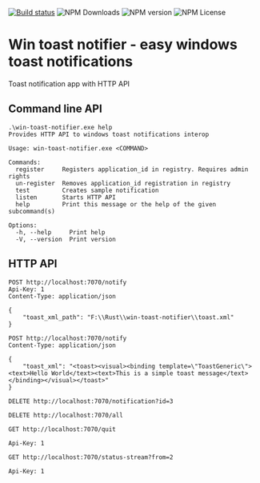 [![Build status](https://github.com/vadimart92/win-toast-notifier/actions/workflows/rust.yml/badge.svg)](https://github.com/vadimart92/win-toast-notifier/actions/workflows/rust.yml)
![NPM Downloads](https://img.shields.io/npm/dw/node-win-toast-notifier)
![NPM version](https://img.shields.io/npm/v/node-win-toast-notifier)
![NPM License](https://img.shields.io/npm/l/node-win-toast-notifier)


# Win toast notifier - easy windows toast notifications
Toast notification app with HTTP API

## Command line API
```
.\win-toast-notifier.exe help
Provides HTTP API to windows toast notifications interop

Usage: win-toast-notifier.exe <COMMAND>

Commands:
  register     Registers application_id in registry. Requires admin rights
  un-register  Removes application_id registration in registry
  test         Creates sample notification
  listen       Starts HTTP API
  help         Print this message or the help of the given subcommand(s)

Options:
  -h, --help     Print help
  -V, --version  Print version
```

## HTTP API
```http request
POST http://localhost:7070/notify
Api-Key: 1
Content-Type: application/json

{
    "toast_xml_path": "F:\\Rust\\win-toast-notifier\\toast.xml"
}
```

```http request
POST http://localhost:7070/notify
Content-Type: application/json

{
    "toast_xml": "<toast><visual><binding template=\"ToastGeneric\"><text>Hello World</text><text>This is a simple toast message</text></binding></visual></toast>"
}
```

```http request
DELETE http://localhost:7070/notification?id=3
```

```http request
DELETE http://localhost:7070/all
```

```http request
GET http://localhost:7070/quit

Api-Key: 1
```

```http request
GET http://localhost:7070/status-stream?from=2

Api-Key: 1
```
